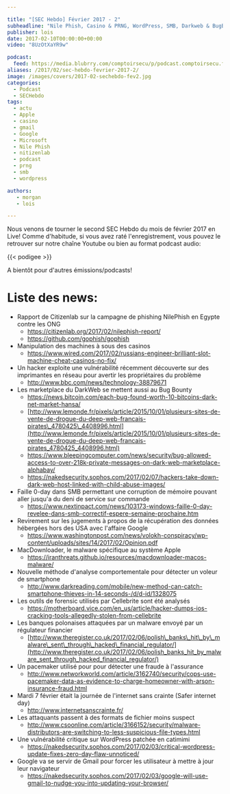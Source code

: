 ```yaml
---

title: "[SEC Hebdo] Février 2017 - 2"
subheadline: "Nile Phish, Casino & PRNG, WordPress, SMB, Darkweb & BugBounty, PaceMaker espion, etc."
publisher: lois
date: 2017-02-10T00:00:00+00:00
video: "8UzOtXaYR9w"

podcast:
  feed: https://media.blubrry.com/comptoirsecu/p/podcast.comptoirsecu.fr/CSEC.HS34.2017-02-09.SECHebdo_Fev_2017-2.mp3
aliases: /2017/02/sec-hebdo-fevrier-2017-2/
image: /images/covers/2017-02-sechebdo-fev2.jpg
categories:
  - Podcast
  - SECHebdo
tags:
  - actu
  - Apple
  - casino
  - gmail
  - Google
  - Microsoft
  - Nile Phish
  - nitizenlab
  - podcast
  - prng
  - smb
  - wordpress

authors:
   - morgan
   - lois

---
```



Nous venons de tourner le second SEC Hebdo du mois de février 2017 en Live! Comme d'habitude, si vous avez raté l'enregistrement, vous pouvez le retrouver sur notre chaîne Youtube ou bien au format podcast audio:

{{< podigee >}}

A bientôt pour d'autres émissions/podcasts!

# Liste des news:

  * Rapport de Citizenlab sur la campagne de phishing NilePhish en Egypte contre les ONG
      * <https://citizenlab.org/2017/02/nilephish-report/>
      * <https://github.com/gophish/gophish>
  * Manipulation des machines à sous des casinos
      * <https://www.wired.com/2017/02/russians-engineer-brilliant-slot-machine-cheat-casinos-no-fix/>
  * Un hacker exploite une vulnérabilité récemment découverte sur des imprimantes en réseau pour avertir les propriétaires du problème
      * <http://www.bbc.com/news/technology-38879671>
  * Les marketplace du DarkWeb se mettent aussi au Bug Bounty
      * <https://news.bitcoin.com/each-bug-found-worth-10-bitcoins-dark-net-market-hansa/>
      * [http://www.lemonde.fr/pixels/article/2015/10/01/plusieurs-sites-de-vente-de-drogue-du-deep-web-francais-pirates\_4780425\_4408996.html](http://www.lemonde.fr/pixels/article/2015/10/01/plusieurs-sites-de-vente-de-drogue-du-deep-web-francais-pirates_4780425_4408996.html)
      * <https://www.bleepingcomputer.com/news/security/bug-allowed-access-to-over-218k-private-messages-on-dark-web-marketplace-alphabay/>
      * <https://nakedsecurity.sophos.com/2017/02/07/hackers-take-down-dark-web-host-linked-with-child-abuse-images/>
  * Faille 0-day dans SMB permettant une corruption de mémoire pouvant aller jusqu'a du deni de service sur commande
      * <https://www.nextinpact.com/news/103173-windows-faille-0-day-revelee-dans-smb-correctif-espere-semaine-prochaine.htm>
  * Revirement sur les jugements à propos de la récupération des données hébergées hors des USA avec l'affaire Google
      * <https://www.washingtonpost.com/news/volokh-conspiracy/wp-content/uploads/sites/14/2017/02/Opinion.pdf>
  * MacDownloader, le malware spécifique au système Apple
      * <https://iranthreats.github.io/resources/macdownloader-macos-malware/>
  * Nouvelle méthode d'analyse comportementale pour détecter un voleur de smartphone
      * <http://www.darkreading.com/mobile/new-method-can-catch-smartphone-thieves-in-14-seconds-/d/d-id/1328075>
  * Les outils de forensic utilisés par Cellebrite sont été analysés
      * <https://motherboard.vice.com/en_us/article/hacker-dumps-ios-cracking-tools-allegedly-stolen-from-cellebrite>
  * Les banques polonaises attaquées par un malware envoyé par un régulateur financier
      * [http://www.theregister.co.uk/2017/02/06/polish\_banks\_hit\_by\_malware\_sent\_through\_hacked\_financial_regulator/](http://www.theregister.co.uk/2017/02/06/polish_banks_hit_by_malware_sent_through_hacked_financial_regulator/)
  * Un pacemaker utilisé pour pour détecter une fraude à l'assurance
      * <http://www.networkworld.com/article/3162740/security/cops-use-pacemaker-data-as-evidence-to-charge-homeowner-with-arson-insurance-fraud.html>
  * Mardi 7 février était la journée de l'internet sans crainte (Safer internet day)
      * <http://www.internetsanscrainte.fr/>
  * Les attaquants passent à des formats de fichier moins suspect
      * <http://www.csoonline.com/article/3166152/security/malware-distributors-are-switching-to-less-suspicious-file-types.html>
  * Une vulnérabilité critique sur WordPress patchée en catimimi
      * <https://nakedsecurity.sophos.com/2017/02/03/critical-wordpress-update-fixes-zero-day-flaw-unnoticed/>
  * Google va se servir de Gmail pour forcer les utilisateur à mettre à jour leur navigateur
      * <https://nakedsecurity.sophos.com/2017/02/03/google-will-use-gmail-to-nudge-you-into-updating-your-browser/>
